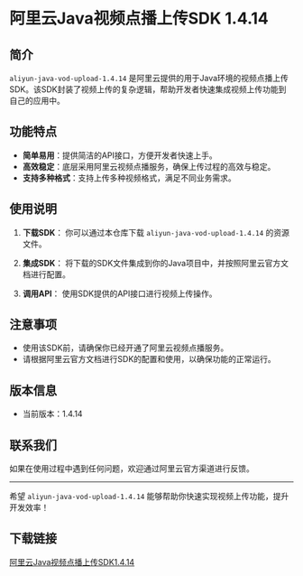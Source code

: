 # 阿里云Java视频点播上传SDK 1.4.14

## 简介

`aliyun-java-vod-upload-1.4.14` 是阿里云提供的用于Java环境的视频点播上传SDK。该SDK封装了视频上传的复杂逻辑，帮助开发者快速集成视频上传功能到自己的应用中。

## 功能特点

- **简单易用**：提供简洁的API接口，方便开发者快速上手。
- **高效稳定**：底层采用阿里云视频点播服务，确保上传过程的高效与稳定。
- **支持多种格式**：支持上传多种视频格式，满足不同业务需求。

## 使用说明

1. **下载SDK**：
   你可以通过本仓库下载 `aliyun-java-vod-upload-1.4.14` 的资源文件。

2. **集成SDK**：
   将下载的SDK文件集成到你的Java项目中，并按照阿里云官方文档进行配置。

3. **调用API**：
   使用SDK提供的API接口进行视频上传操作。

## 注意事项

- 使用该SDK前，请确保你已经开通了阿里云视频点播服务。
- 请根据阿里云官方文档进行SDK的配置和使用，以确保功能的正常运行。

## 版本信息

- 当前版本：1.4.14

## 联系我们

如果在使用过程中遇到任何问题，欢迎通过阿里云官方渠道进行反馈。

---

希望 `aliyun-java-vod-upload-1.4.14` 能够帮助你快速实现视频上传功能，提升开发效率！

## 下载链接

[阿里云Java视频点播上传SDK1.4.14](https://pan.quark.cn/s/99d9e3c6c345)